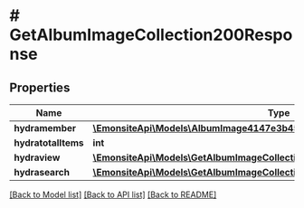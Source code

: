 # # GetAlbumImageCollection200Response

## Properties

Name | Type | Description | Notes
------------ | ------------- | ------------- | -------------
**hydramember** | [**\EmonsiteApi\Models\AlbumImage4147e3b456efec88633ecd0377e3d39bJsonld[]**](AlbumImage4147e3b456efec88633ecd0377e3d39bJsonld.md) |  |
**hydratotalItems** | **int** |  | [optional]
**hydraview** | [**\EmonsiteApi\Models\GetAlbumImageCollection200ResponseHydraView**](GetAlbumImageCollection200ResponseHydraView.md) |  | [optional]
**hydrasearch** | [**\EmonsiteApi\Models\GetAlbumImageCollection200ResponseHydraSearch**](GetAlbumImageCollection200ResponseHydraSearch.md) |  | [optional]

[[Back to Model list]](../../README.md#models) [[Back to API list]](../../README.md#endpoints) [[Back to README]](../../README.md)
